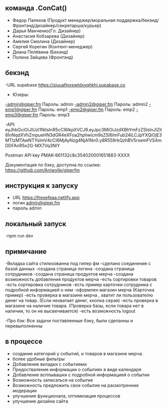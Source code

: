 ## команда .ConCat()
  - Федор Палехов (Продукт менеджер/моральная поддержка/бекэнд/Фронтэнд/дизайнер/секретарша/курьер)
  - Дарья Манченко(Гл. Дизайнер)
  - Анастасия Кобзарева (Дизайнер)
  - Амелия Смолина (Дизайнер)
  - Сергей Корегин (Контент-менеджер)
  - Диана Пелёвина (Бекэнд)
  - Полина Зайцева (Фронтэнд)

 ## бекэнд 
 -URL supabase https://sjuuafjnxswtdxyqhkhi.supabase.co
 
 - Юзеры: 

-admin@giper.fm Пароль: admin
-admin2@giper.fm Пароль: admin2
-emp1@giper.fm Пароль: emp1
-emp2@giper.fm Пароль: emp2
-emp3@giper.fm Пароль: emp3


 -API:
eyJhbGciOiJIUzI1NiIsInR5cCI6IkpXVCJ9.eyJpc3MiOiJzdXBhYmFzZSIsInJlZiI6InNqdXVhZmpueHN3dGR4eXFoa2hpIiwicm9sZSI6ImFub24iLCJpYXQiOjE3MTIzMTAwNTYsImV4cCI6MjAyNzg4NjA1Nn0.y8R559rkQzhBV5rsemFVS4mDDFAnR5x2G-MX7Vq3NlY

Postman API key PMAK-661132c8c354020001651883-XXXX
 
Документация по бэку, доступна по ссылке: https://github.com/Aniwylle/giperfm

 ## инструкция к запуску 
  - URL  https://fresefeaa.netlify.app
  - логин admin@giper.fm 
  - пароль admin

  
  ## локальный запуск
  -npm run dev

  ## примичание
  -Вкладка сайта стилизованна под гипер фм
  -сделано соединение с базой данных
  -создана страница логина
  -создана страница сотрудников
  -создана страница продуктов мерча
  -создана возможность добавления продуктов мерча
  -есть сортировки товаров
  -есть сортировка сотрудников
  -есть пример карточки сотрудника с подробной информацией о нем
  -оформлен магазин мерча (Карточка пример)
  -есть проверка в магазине мерча , хватит ли пользователю денег на товар. (Если нехватает денег, кнопка серая)
  -есть проверка в магазине на наличие товара. (Проверка базы, если товара нет в наличии, то он не высвечивается)
  -есть возможность logout

  -Про бэк: Все задачи поставленные бэку, были сделанны и перевыполненны  

  ## в процессе 
  - создание категорий у событий, и товаров в магазине мерча. 
  - более удобные фильтры
  - Добавление вкладки с событиями
  - Предостваление информации о событиях в виде календаря
  - Добавление всплывашки с подробной информацией о событии
  - Возможность записаться на событие
  - Возможность предложить свое событие на расмотренние модерации
  - улучшение функционала, оптимизация процессов
  - улучшение дизайна сайта